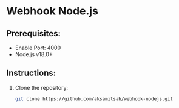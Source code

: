 # Webhook Node.js

## Prerequisites:
- Enable Port: 4000
- Node.js v18.0+

## Instructions:

1. Clone the repository:
   ```bash
   git clone https://github.com/aksamitsah/webhook-nodejs.git
